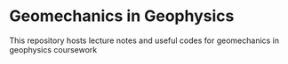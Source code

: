 # Geomechanics in Geophysics

This repository hosts lecture notes and useful codes for geomechanics in geophysics coursework

